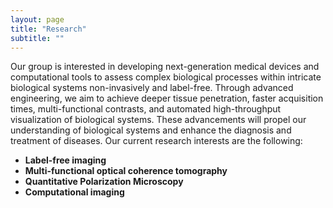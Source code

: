 ```yaml
---
layout: page
title: "Research"
subtitle: ""
---
```


Our group is interested in developing next-generation medical devices and computational tools to assess complex biological processes within intricate biological systems non-invasively and label-free. Through advanced engineering, we aim to achieve deeper tissue penetration, faster acquisition times, multi-functional contrasts, and automated high-throughput visualization of biological systems. These advancements will propel our understanding of biological systems and enhance the diagnosis and treatment of diseases.
Our current research interests are the following: 
- **Label-free imaging**
- **Multi-functional optical coherence tomography**
- **Quantitative Polarization Microscopy**
- **Computational imaging**

